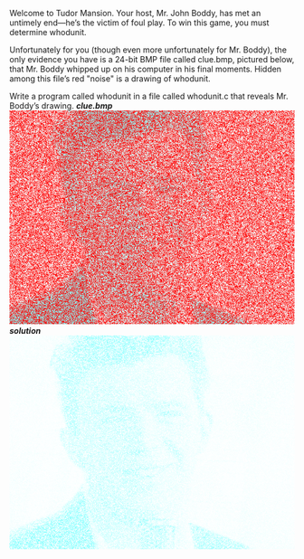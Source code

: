 Welcome to Tudor Mansion. Your host, Mr. John Boddy, has met an untimely end—he’s the victim of foul play. To win this game, you must determine whodunit.

Unfortunately for you (though even more unfortunately for Mr. Boddy), the only evidence you have is a 24-bit BMP file called clue.bmp, pictured below, that Mr. Boddy whipped up on his computer in his final moments. Hidden among this file’s red "noise" is a drawing of whodunit.

Write a program called whodunit in a file called whodunit.c that reveals Mr. Boddy’s drawing.
***clue.bmp***
![clue.bmp](https://raw.githubusercontent.com/chumakig86/CS50/master/Week4/whodunit/clue.bmp "clue.bmp")
***solution***
![verdict.bmp](https://raw.githubusercontent.com/chumakig86/CS50/master/Week4/whodunit/verdict.bmp "verdict.bmp")
